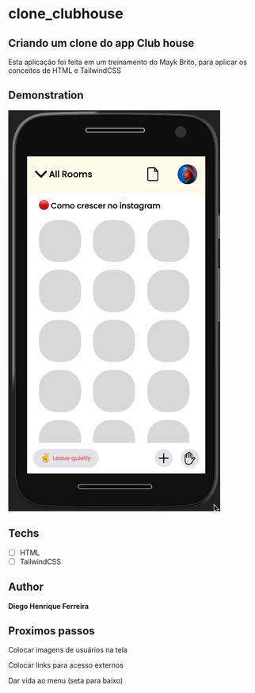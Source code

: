 # clone_clubhouse

## Criando um clone do app Club house

Esta aplicação foi  feita em um treinamento do Mayk Brito, para aplicar os conceitos de HTML e TailwindCSS

## Demonstration

![alt text](https://github.com/diegohfcelestino/clone_clubhouse/blob/master/img/demo.png?raw=true)

## Techs

* [ ] HTML
* [ ] TailwindCSS

## Author

**Diego Henrique Ferreira**


## Proximos passos

Colocar imagens de usuários na tela 

Colocar links para acesso externos

Dar vida ao menu (seta para baixo)

